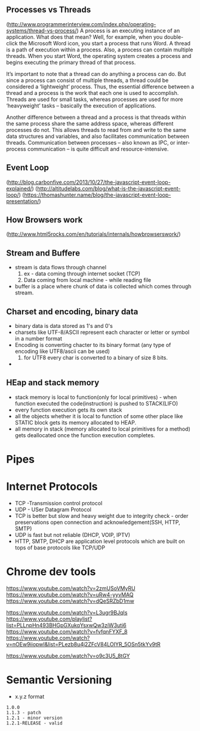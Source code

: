## Processes vs Threads
(http://www.programmerinterview.com/index.php/operating-systems/thread-vs-process/)
A process is an executing instance of an application. What does that mean? Well, for example, when you double-click the Microsoft Word icon, you start a process that runs Word. A thread is a path of execution within a process. Also, a process can contain multiple threads. When you start Word, the operating system creates a process and begins executing the primary thread of that process.

It’s important to note that a thread can do anything a process can do. But since a process can consist of multiple threads, a thread could be considered a ‘lightweight’ process. Thus, the essential difference between a thread and a process is the work that each one is used to accomplish. Threads are used for small tasks, whereas processes are used for more ‘heavyweight’ tasks – basically the execution of applications.

Another difference between a thread and a process is that threads within the same process share the same address space, whereas different processes do not. This allows threads to read from and write to the same data structures and variables, and also facilitates communication between threads. Communication between processes – also known as IPC, or inter-process communication – is quite difficult and resource-intensive.

## Event Loop
(http://blog.carbonfive.com/2013/10/27/the-javascript-event-loop-explained/)
(http://altitudelabs.com/blog/what-is-the-javascript-event-loop/)
(https://thomashunter.name/blog/the-javascript-event-loop-presentation/)


## How Browsers work
(http://www.html5rocks.com/en/tutorials/internals/howbrowserswork/)


## Stream and Buffere
* stream is data flows through channel 
    1. ex - data coming through internet socket (TCP)
    2. Data coming from local machine - while reading file
* buffer is a place where chunk of data is collected which comes through stream.


## Charset and encoding, binary data
* binary data is data stored as 1's and 0's
* charsets like UTF-8/ASCII represent each character or letter or symbol in a number format
* Encoding is converting chacter to its binary format (any type of encoding like UTF8/ascii can be used)
    1. for UTF8 every char is converted to a binary of size 8 bits.
*    


## HEap and stack memory
* stack memory is local to function(only for local primitives) - when function executed the code(instruction) is pushed to STACK(LIFO)
* every function execution gets its own stack
* all the objects whether it is local to function of some other place like STATIC block gets its memory allocated to HEAP.
* all memory in stack (memory allocated to local primitives for a method) gets deallocated once the function execution completes.

# Pipes

# Internet Protocols
* TCP -Transmission control protocol
* UDP - USer Datagram Protocol
* TCP is better but slow and heavy weight due to integrity check - order preservations open connection and acknowledgement(SSH, HTTP, SMTP)
* UDP is fast but not reliable (DHCP, VOIP, IPTV)
* HTTP, SMTP, DHCP are application level protocols which are built on tops of base protocols like TCP/UDP

# Chrome dev tools
https://www.youtube.com/watch?v=2zmUSoVMyRU
https://www.youtube.com/watch?v=uRw4-yyvMAQ
https://www.youtube.com/watch?v=dQeSRZbD1mw

https://www.youtube.com/watch?v=L3ugr9BJqIs
https://www.youtube.com/playlist?list=PLLnpHn493BHGpGXukqYsxwQw3ziW3uti6
https://www.youtube.com/watch?v=fvfqnFYXF_8 
https://www.youtube.com/watch?v=nOEw9iiopwI&list=PLezb8u4j2ZFcV84LOIYR_5OSn5tkYv9tR

https://www.youtube.com/watch?v=o9c3U5_8tGY

# Semantic Versioning
* x.y.z format
```text
1.0.0
1.1.3 - patch
1.2.1 - minor version
1.2.1-RELEASE - valid
```

